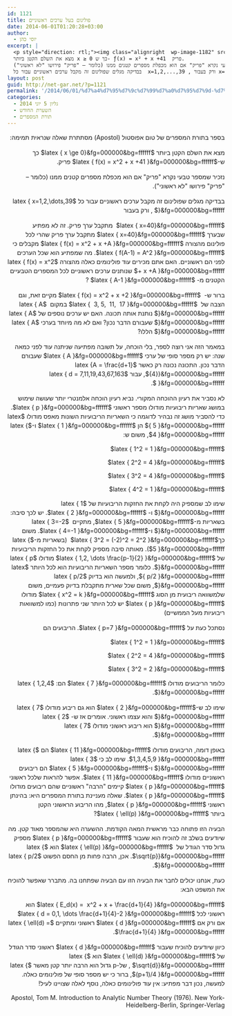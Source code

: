 ```yaml
---
id: 1121
title: פולינום בעל ערכים ראשוניים
date: 2014-06-01T01:20:28+03:00
author:
  - יוסי כהן
excerpt: |
  <p style="direction: rtl;"><img class="alignright  wp-image-1182" src="http://net-gar.net/wp-content/uploads/2014/06/oiler.jpg" alt="oiler" width="86" height="107" />בספר בתורת המספרים של טום אפוסטול (Apostol) מסתתרת שאלה שנראית תמימה,
  מצא את השלם הקטן ביותר x ≥ 0 כך ש- ƒ(x) = x² + x +41  פריק.
  נזכיר שמספר טבעי נקרא "פריק" אם הוא מכפלת מספרים קטנים ממנו (כלומר – "פריק" פירושו "לא ראשוני").
  בבדיקה מגלים שפולינום זה מקבל ערכים ראשוניים עבור כל  x=1,2,...,39 , ורק בעבור x=40  מתקבל ערך פריק.</p>
layout: post
guid: http://net-gar.net/?p=1121
permalink: '/2014/06/01/%d7%a4%d7%95%d7%9c%d7%99%d7%a0%d7%95%d7%9d-%d7%91%d7%a2%d7%9c-%d7%a2%d7%a8%d7%9b%d7%99%d7%9d-%d7%a8%d7%90%d7%a9%d7%95%d7%a0%d7%99%d7%99%d7%9d/'
categories:
  - גליון 5 יוני 2014
  - השערת החודש
  - תורת המספרים
---
```

<p style="direction: rtl;">
  <span style="font-size: 14px; line-height: 1.5em;">בספר בתורת המספרים של טום אפוסטול (Apostol) מסתתרת שאלה שנראית תמימה:</span>
</p>

<p style="direction: rtl;">
  <span style="font-size: 14px; line-height: 1.5em;">מצא את השלם הקטן ביותר $latex { x \ge 0}&fg=000000&bg=ffffff$ כך ש-</span><span style="font-size: 14px; line-height: 1.5em;">$latex { f(x) = x^2 + x +41 }&fg=000000&bg=ffffff$ פריק.</span>
</p>

<p style="direction: rtl;">
  <span style="font-size: 14px; line-height: 1.5em;">נזכיר שמספר טבעי נקרא "פריק" אם הוא מכפלת מספרים קטנים ממנו (כלומר – "פריק" פירושו "לא ראשוני"). </span>
</p>

<p style="direction: rtl;">
  <span style="font-size: 14px; line-height: 1.5em;">בבדיקה מגלים שפולינום זה מקבל ערכים ראשוניים עבור כל $latex { x=1,2,\dots,39 }&fg=000000&bg=ffffff$ , ורק בעבור</span>
</p>

<p style="direction: rtl;">
  <span style="font-size: 14px; line-height: 1.5em;"> $latex { x=40}&fg=000000&bg=ffffff$  מתקבל ערך פריק. זה לא מפתיע שבערך $latex { x=40}&fg=000000&bg=ffffff$ </span><span style="font-size: 14px; line-height: 1.5em;">מתקבל ערך פריק שהרי לכל פולינום מהצורה $latex { f(x) = x^2 + x +A }&fg=000000&bg=ffffff$ </span><span style="font-size: 14px; line-height: 1.5em;">מקבלים כי $latex { f(A-1) = A^2 }&fg=000000&bg=ffffff$. מה שמפתיע הוא שכל הערכים לפני הם ראשוניים. האם אתם מכירים עוד פולינומים כאלה מהצורה $latex { f(x) = x^2 + x +A }&fg=000000&bg=ffffff$ שנותנים ערכים ראשוניים לכל המספרים הטבעיים הקטנים מ- $latex { A-1 }&fg=000000&bg=ffffff$ ?</span>
</p>

<p style="direction: rtl;">
  <span style="font-size: 14px; line-height: 1.5em;">ברור ש-  $latex { f(x) = x^2 + x +2 }&fg=000000&bg=ffffff$ מקיים זאת, וגם הצבה של  $latex {  3, 5,  11,  17 }&fg=000000&bg=ffffff$ במקום  $latex { A }&fg=000000&bg=ffffff$ נותנת אותה תכונה. האם יש ערכים נוספים של $latex { A }&fg=000000&bg=ffffff$ שעבורם הדבר נכון? ואם לא מה מיוחד בערכי $latex { A }&fg=000000&bg=ffffff$ הללו?</span>
</p>

<p style="direction: rtl;">
  <span style="font-size: 14px; line-height: 1.5em;">במאמר הזה אני רוצה לספר, בלי הוכחה, על תשובה מפתיעה שניתנה עוד לפני כמאה שנה: יש רק מספר סופי של ערכי $latex { A }&fg=000000&bg=ffffff$ שעבורם הדבר נכון. התכונה נכונה רק כאשר $latex {A = \frac{d+1}{4}}&fg=000000&bg=ffffff$, עבור $latex { d = 7,11,19,43,67,163  }&fg=000000&bg=ffffff$.</span>
</p>

<p style="direction: rtl;">
  <span style="font-size: 14px; line-height: 1.5em;">לא נסביר את רעיון ההוכחה המקורי. נביא רעיון הוכחה אלמנטרי יותר שעושה שימוש במושג שאריות ריבועיות מודולו מספר ראשוני $latex { p }&fg=000000&bg=ffffff$. כדי להסביר מושג זה נבהיר לדוגמה כי השאריות הריבועיות השונות מאפס מודולו $latex { 5 }&fg=000000&bg=ffffff$ הן $latex { 1 }&fg=000000&bg=ffffff$ ו-$latex { 4 }&fg=000000&bg=ffffff$, משום ש:</span>
</p>

<p style="direction: rtl;">
  $latex { 1^2 = 1 }&fg=000000&bg=ffffff$
</p>

<p style="direction: rtl;">
  $latex { 2^2 = 4 }&fg=000000&bg=ffffff$
</p>

<p style="direction: rtl;">
  $latex { 3^2 = 4 }&fg=000000&bg=ffffff$
</p>

<p style="direction: rtl;">
  $latex { 4^2 = 1 }&fg=000000&bg=ffffff$
</p>

<p style="direction: rtl;">
  <span style="font-size: 14px; line-height: 1.5em;">שימו לב שמספיק היה לקחת את החזקות הריבועיות של $latex { 1 }&fg=000000&bg=ffffff$ ו- $latex { 2 }&fg=000000&bg=ffffff$. יש לכך סיבה: בשאריות מ-$latex { 5 }&fg=000000&bg=ffffff$, מתקיים  $latex { 3=-2 }&fg=000000&bg=ffffff$ ו-$latex { 4=-1 }&fg=000000&bg=ffffff$. משום כך$latex { 3^2 = (-2)^2 = 2^2 }&fg=000000&bg=ffffff$  (בשאריות מ-$latex { 5 }&fg=000000&bg=ffffff$). מאותה סיבה מספיק לקחת את כל החזקות הריבועיות של $latex { 1,2, \dots \frac{p-1}{2} }&fg=000000&bg=ffffff$ מודולו $latex { p }&fg=000000&bg=ffffff$. כלומר מספר השאריות הריבועיות הוא לכל היותר $latex { p/2 }&fg=000000&bg=ffffff$, ולמעשה הוא בדיוק $latex { p/2 }&fg=000000&bg=ffffff$, משום שכל שארית מתקבלת בדיוק פעמיים, משום שלמשוואה ריבועית מן הסוג $latex { x^2 = k }&fg=000000&bg=ffffff$ מודולו $latex { p }&fg=000000&bg=ffffff$ יש לכל היותר שני פתרונות (כמו למשוואות ריבועיות מעל הממשיים)</span>
</p>

<p style="direction: rtl;">
  <span style="font-size: 14px; line-height: 1.5em;">נסתכל כעת על $latex { p=7 }&fg=000000&bg=ffffff$. הריבועים הם </span>
</p>

<p style="direction: rtl;">
  $latex { 1^2 = 1 }&fg=000000&bg=ffffff$
</p>

<p style="direction: rtl;">
  $latex { 2^2 = 4 }&fg=000000&bg=ffffff$
</p>

<p style="direction: rtl;">
  $latex { 3^2 = 2 }&fg=000000&bg=ffffff$
</p>

<p style="direction: rtl;">
  <span style="font-size: 14px; line-height: 1.5em;">כלומר הריבועים מודולו $latex { 7 }&fg=000000&bg=ffffff$ הם: $latex { 1,2,4 }&fg=000000&bg=ffffff$. </span>
</p>

<p style="direction: rtl;">
  <span style="font-size: 14px; line-height: 1.5em;">שימו לב ש-$latex { 2 }&fg=000000&bg=ffffff$ הוא גם ריבוע מודולו $latex { 7 }&fg=000000&bg=ffffff$ והוא עצמו ראשוני. אומרים אז ש- $latex { 2 }&fg=000000&bg=ffffff$ הוא ריבוע ראשוני מודולו $latex { 7 }&fg=000000&bg=ffffff$.</span>
</p>

<p style="direction: rtl;">
  <span style="font-size: 14px; line-height: 1.5em;">באופן דומה, הריבועים מודולו $latex { 11 }&fg=000000&bg=ffffff$ הם $latex { 1,3,4,5,9 }&fg=000000&bg=ffffff$. שימו לב כי $latex { 3 }&fg=000000&bg=ffffff$ ו-$latex { 5 }&fg=000000&bg=ffffff$ הם ריבועים ראשוניים מודולו $latex { 11 }&fg=000000&bg=ffffff$. אפשר להראות שלכל ראשוני $latex { p }&fg=000000&bg=ffffff$ קיימים "הרבה" ראשוניים שהם ריבועים מודולו $latex { p }&fg=000000&bg=ffffff$. שאלה מעניינת בתורת המספרים היא: בהינתן ראשוני $latex { p }&fg=000000&bg=ffffff$, מהו הריבוע הראשוני הקטן ביותר </span><span style="font-size: 14px; line-height: 1.5em;">$latex { \ell(p) }&fg=000000&bg=ffffff$?</span>
</p>

<p style="direction: rtl;">
  <span style="font-size: 14px; line-height: 1.5em;">הבעיה הזו פתוחה כבר מראשית המאה הקודמת. ההשערה היא שהמספר מאוד קטן. מה שיודעים בשלב זה להוכיח הוא שעבור $latex { p }&fg=000000&bg=ffffff$ מספיק גדול סדר הגודל של  $latex { \ell(p) }&fg=000000&bg=ffffff$ הוא $latex { \sqrt{p}}&fg=000000&bg=ffffff$. אכן, הרבה פחות מן החסם הפשוט $latex { p/2 }&fg=000000&bg=ffffff$.</span>
</p>

<p style="direction: rtl;">
  <span style="font-size: 14px; line-height: 1.5em;">כעת, אנחנו יכולים לחבר את הבעיה הזו עם הבעיה שפתחנו בה. מתברר שאפשר להוכיח את המשפט הבא:</span>
</p>

<p style="direction: rtl;">
  <span style="font-size: 14px; line-height: 1.5em;">$latex { E_d(x) =  x^2 + x + \frac{d+1}{4} }&fg=000000&bg=ffffff$ הוא ראשוני לכל $latex { d = 0,1, \dots \frac{d+1}{4}-2 }&fg=000000&bg=ffffff$  אם ורק אם $latex { d }&fg=000000&bg=ffffff$ ראשוני ומתקיים $latex { \ell(d) = \frac{d+1}{4} }&fg=000000&bg=ffffff$.</span>
</p>

<p style="direction: rtl;">
  <span style="font-size: 14px; line-height: 1.5em;">כיוון שיודעים להוכיח שעבור $latex { d }&fg=000000&bg=ffffff$ ראשוני סדר הגודל של $latex { \ell(d) }&fg=000000&bg=ffffff$ הוא $latex { \sqrt{d}}&fg=000000&bg=ffffff$ , של-p גדול הוא הרבה יותר קטן מאשר $latex { (p+1)/4 }&fg=000000&bg=ffffff$, ברור כי יש מספר סופי של פולינומים כאלה. למעשה, נכון דבר מפתיע: אין עוד פולינומים כאלה, נוסף לאלה שצויינו לעיל!</span>
</p>

<p style="direction: rtl;">
  Apostol, Tom M. Introduction to Analytic Number Theory (1976). New York-Heidelberg-Berlin, Springer-Verlag
</p>